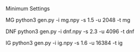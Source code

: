 Minimum Settings

MG
python3 gen.py -i mg.npy -s 1.5 -u 2048 -t mg

DNF
python3 gen.py -i dnf.npy -s 2.3 -u 4096 -t dnf

IG
python3 gen.py -i ig.npy -s 1.6 -u 16384 -t ig
